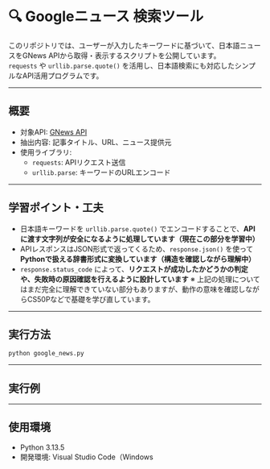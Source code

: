 # 🔍 Googleニュース 検索ツール

このリポジトリでは、ユーザーが入力したキーワードに基づいて、日本語ニュースをGNews APIから取得・表示するスクリプトを公開しています。  
`requests` や `urllib.parse.quote()` を活用し、日本語検索にも対応したシンプルなAPI活用プログラムです。

---

## 概要

- 対象API: [GNews API](https://gnews.io/)
- 抽出内容: 記事タイトル、URL、ニュース提供元
- 使用ライブラリ:
  - `requests`: APIリクエスト送信
  - `urllib.parse`: キーワードのURLエンコード

---

## 学習ポイント・工夫

- 日本語キーワードを `urllib.parse.quote()` でエンコードすることで、**APIに渡す文字列が安全になるように処理しています（現在この部分を学習中）**
- APIレスポンスはJSON形式で返ってくるため、`response.json()` を使って**Pythonで扱える辞書形式に変換しています（構造を確認しながら理解中）**
- `response.status_code` によって、**リクエストが成功したかどうかの判定や、失敗時の原因確認を行えるように設計しています**
※ 上記の処理についてはまだ完全に理解できていない部分もありますが、動作の意味を確認しながらCS50Pなどで基礎を学び直しています。

---

## 実行方法

```bash
python google_news.py
```

---

## 実行例


---

## 使用環境

- Python 3.13.5
- 開発環境: Visual Studio Code（Windows

